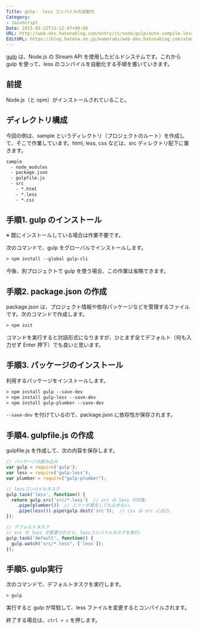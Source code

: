```yaml
---
Title: gulp： less コンパイルの自動化
Category:
- JavaScript
Date: 2015-05-22T13:12:47+09:00
URL: http://web-dev.hatenablog.com/entry/js/node/gulp/auto-compile-less
EditURL: https://blog.hatena.ne.jp/mamorums/web-dev.hatenablog.com/atom/entry/10328749687178759774
---
```


[gulp](http://gulpjs.com/) は、Node.js の Stream API を使用したビルドシステムです。これから gulp を使って、less のコンパイルを自動化する手順を書いていきます。

## 前提
Node.js（と npm）がインストールされていること。

## ディレクトリ構成
今回の例は、sample というディレクトリ（プロジェクトのルート）を作成して、そこで作業しています。html, less, css などは、src ディレクトリ配下に置きます。

```txt
sample
　- node_modules
　- package.json
　- gulpfile.js
　- src
　  - *.html
　  - *.less
　  - *.css
```


## 手順1. gulp のインストール
※ 既にインストールしている場合は作業不要です。

次のコマンドで、gulp をグローバルでインストールします。

```txt
> npm install --global gulp-cli
```

今後、別プロジェクトで gulp を使う場合、この作業は省略できます。


## 手順2. package.json の作成
package.json は、プロジェクト情報や依存パッケージなどを管理するファイルです。次のコマンドで作成します。

```txt
> npm init
```

コマンドを実行すると対話形式になりますが、ひとまず全てデフォルト（何も入力せず Enter 押下）でも良いと思います。



## 手順3. パッケージのインストール
利用するパッケージをインストールします。

```txt
> npm install gulp --save-dev
> npm install gulp-less --save-dev
> npm install gulp-plumber --save-dev
```

`--save-dev` を付けているので、package.json に依存性が保存されます。


## 手順4. gulpfile.js の作成
gulpfile.js を作成して、次の内容を保存します。

```javascript
// パッケージの読み込み
var gulp = require('gulp');
var less = require('gulp-less');
var plumber = require("gulp-plumber");

// lessコンパイルタスク
gulp.task('less', function() {
  return gulp.src('src/*.less')  // src の less が対象。
    .pipe(plumber())  // エラーが発生しても止めない。
    .pipe(less()).pipe(gulp.dest('src'));  // css は src に出力。
});

// デフォルトタスク
// src の less が変更されたら、lessコンパイルタスクを実行。
gulp.task('default', function() {
  gulp.watch("src/*.less", ['less']);
});
```

## 手順5. gulp実行
次のコマンドで、デフォルトタスクを実行します。

```txt
> gulp
```

実行すると gulp が常駐して、less ファイルを変更するとコンパイルされます。

終了する場合は、`ctrl + c` を押します。
